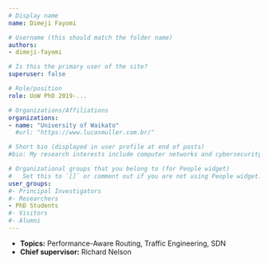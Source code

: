 ```yaml
---
# Display name
name: Dimeji Fayomi

# Username (this should match the folder name)
authors:
- dimeji-fayomi

# Is this the primary user of the site?
superuser: false

# Role/position
role: UoW PhD 2019-...

# Organizations/Affiliations
organizations:
- name: "University of Waikato"
  #url: "https://www.lucasmuller.com.br/"

# Short bio (displayed in user profile at end of posts)
#bio: My research interests include computer networks and cybersecurity.

# Organizational groups that you belong to (for People widget)
#   Set this to `[]` or comment out if you are not using People widget.
user_groups:
#- Principal Investigators
#- Researchers
- PhD Students
#- Visitors
#- Alumni
---
```

- **Topics:** Performance-Aware Routing, Traffic Engineering, SDN
- **Chief supervisor:** Richard Nelson